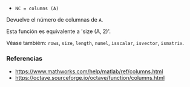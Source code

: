 * `NC = columns (A)`

Devuelve el número de columnas de `A`.

Esta función es equivalente a 'size (A, 2)'.

Véase tambiém: `rows`, `size`, `length`, `numel`, `isscalar`, `isvector`, `ismatrix`.

### Referencias

* https://www.mathworks.com/help/matlab/ref/columns.html
* https://octave.sourceforge.io/octave/function/columns.html
